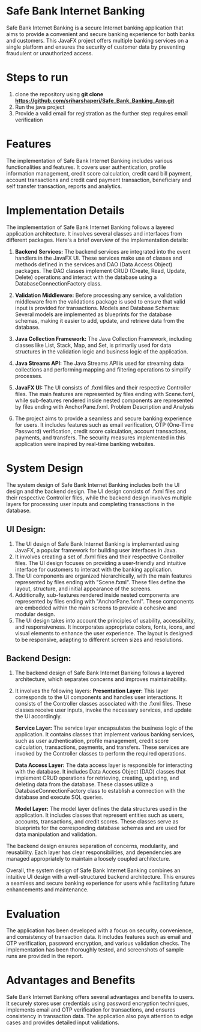 # Safe Bank Internet Banking

Safe Bank Internet Banking is a secure Internet banking application that aims to provide a convenient and secure banking experience for both banks and customers. This JavaFX project offers multiple banking services on a single platform and ensures the security of customer data by preventing fraudulent or unauthorized access.

# Steps to run

1. clone the repository using **git clone https://github.com/sriharshaperi/Safe_Bank_Banking_App.git**
2. Run the java project
3. Provide a valid email for registration as the further step requires email verification

# Features

The implementation of Safe Bank Internet Banking includes various functionalities and features. It covers user authentication, profile information management, credit score calculation, credit card bill payment, account transactions and credit card payment transaction, beneficiary and self transfer transaction, reports and analytics.

# Implementation Details

The implementation of Safe Bank Internet Banking follows a layered application architecture. It involves several classes and interfaces from different packages. Here's a brief overview of the implementation details:

1. **Backend Services:** The backend services are integrated into the event handlers in the JavaFX UI. These services make use of classes and methods defined in the services and DAO (Data Access Object) packages. The DAO classes implement CRUD (Create, Read, Update, Delete) operations and interact with the database using a DatabaseConnectionFactory class.

2. **Validation Middleware:** Before processing any service, a validation middleware from the validations package is used to ensure that valid input is provided for transactions.
   Models and Database Schemas: Several models are implemented as blueprints for the database schemas, making it easier to add, update, and retrieve data from the database.

3. **Java Collection Framework:** The Java Collection Framework, including classes like List, Stack, Map, and Set, is primarily used for data structures in the validation logic and business logic of the application.

4. **Java Streams API:** The Java Streams API is used for streaming data collections and performing mapping and filtering operations to simplify processes.

5. **JavaFX UI:** The UI consists of .fxml files and their respective Controller files. The main features are represented by files ending with Scene.fxml, while sub-features rendered inside nested components are represented by files ending with AnchorPane.fxml.
   Problem Description and Analysis

6. The project aims to provide a seamless and secure banking experience for users. It includes features such as email verification, OTP (One-Time Password) verification, credit score calculation, account transactions, payments, and transfers. The security measures implemented in this application were inspired by real-time banking websites.

# System Design

The system design of Safe Bank Internet Banking includes both the UI design and the backend design. The UI design consists of .fxml files and their respective Controller files, while the backend design involves multiple layers for processing user inputs and completing transactions in the database.

## UI Design:

1. The UI design of Safe Bank Internet Banking is implemented using JavaFX, a popular framework for building user interfaces in Java.
2. It involves creating a set of .fxml files and their respective Controller files. The UI design focuses on providing a user-friendly and intuitive interface for customers to interact with the banking application.
3. The UI components are organized hierarchically, with the main features represented by files ending with "Scene.fxml". These files define the layout, structure, and initial appearance of the screens.
4. Additionally, sub-features rendered inside nested components are represented by files ending with "AnchorPane.fxml". These components are embedded within the main screens to provide a cohesive and modular design.
5. The UI design takes into account the principles of usability, accessibility, and responsiveness. It incorporates appropriate colors, fonts, icons, and visual elements to enhance the user experience. The layout is designed to be responsive, adapting to different screen sizes and resolutions.

## Backend Design:

1. The backend design of Safe Bank Internet Banking follows a layered architecture, which separates concerns and improves maintainability.
2. It involves the following layers:
   **Presentation Layer:** This layer corresponds to the UI components and handles user interactions. It consists of the Controller classes associated with the .fxml files. These classes receive user inputs, invoke the necessary services, and update the UI accordingly.

   **Service Layer:** The service layer encapsulates the business logic of the application. It contains classes that implement various banking services, such as user authentication, profile management, credit score calculation, transactions, payments, and transfers. These services are invoked by the Controller classes to perform the required operations.

   **Data Access Layer:** The data access layer is responsible for interacting with the database. It includes Data Access Object (DAO) classes that implement CRUD operations for retrieving, creating, updating, and deleting data from the database. These classes utilize a DatabaseConnectionFactory class to establish a connection with the database and execute SQL queries.

   **Model Layer:** The model layer defines the data structures used in the application. It includes classes that represent entities such as users, accounts, transactions, and credit scores. These classes serve as blueprints for the corresponding database schemas and are used for data manipulation and validation.

The backend design ensures separation of concerns, modularity, and reusability. Each layer has clear responsibilities, and dependencies are managed appropriately to maintain a loosely coupled architecture.

Overall, the system design of Safe Bank Internet Banking combines an intuitive UI design with a well-structured backend architecture. This ensures a seamless and secure banking experience for users while facilitating future enhancements and maintenance.

# Evaluation

The application has been developed with a focus on security, convenience, and consistency of transaction data. It includes features such as email and OTP verification, password encryption, and various validation checks. The implementation has been thoroughly tested, and screenshots of sample runs are provided in the report.

# Advantages and Benefits

Safe Bank Internet Banking offers several advantages and benefits to users. It securely stores user credentials using password encryption techniques, implements email and OTP verification for transactions, and ensures consistency in transaction data. The application also pays attention to edge cases and provides detailed input validations.

